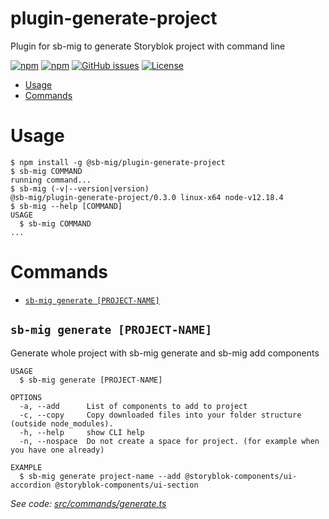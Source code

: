 plugin-generate-project
=======================

Plugin for sb-mig to generate Storyblok project with command line

[![npm](https://img.shields.io/npm/v/@sb-mig/plugin-generate-project.svg)](https://www.npmjs.com/package/@sb-mig/plugin-generate-project)
[![npm](https://img.shields.io/npm/dt/@sb-mig/plugin-generate-project.svg)](ttps://img.shields.io/npm/dt/@sb-mig/plugin-generate-project.svg)
[![GitHub issues](https://img.shields.io/github/issues/sb-mig/plugin-generate-project.svg?style=flat-square&v=1)](https://github.com/sb-mig/plugin-generate-project/issues?q=is%3Aopen+is%3Aissue)
[![License](https://img.shields.io/npm/l/@sb-mig/plugin-generate-project.svg)](https://github.com/sb-mig/plugin-generate-project/blob/master/package.json)

<!-- toc -->
* [Usage](#usage)
* [Commands](#commands)
<!-- tocstop -->
# Usage
<!-- usage -->
```sh-session
$ npm install -g @sb-mig/plugin-generate-project
$ sb-mig COMMAND
running command...
$ sb-mig (-v|--version|version)
@sb-mig/plugin-generate-project/0.3.0 linux-x64 node-v12.18.4
$ sb-mig --help [COMMAND]
USAGE
  $ sb-mig COMMAND
...
```
<!-- usagestop -->
# Commands
<!-- commands -->
* [`sb-mig generate [PROJECT-NAME]`](#sb-mig-generate-project-name)

## `sb-mig generate [PROJECT-NAME]`

Generate whole project with sb-mig generate and sb-mig add components

```
USAGE
  $ sb-mig generate [PROJECT-NAME]

OPTIONS
  -a, --add      List of components to add to project
  -c, --copy     Copy downloaded files into your folder structure (outside node_modules).
  -h, --help     show CLI help
  -n, --nospace  Do not create a space for project. (for example when you have one already)

EXAMPLE
  $ sb-mig generate project-name --add @storyblok-components/ui-accordion @storyblok-components/ui-section
```

_See code: [src/commands/generate.ts](https://github.com/sb-mig/plugin-generate-project/blob/v0.3.0/src/commands/generate.ts)_
<!-- commandsstop -->
